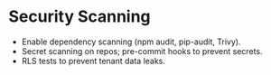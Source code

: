 # Security Scanning

- Enable dependency scanning (npm audit, pip-audit, Trivy).
- Secret scanning on repos; pre-commit hooks to prevent secrets.
- RLS tests to prevent tenant data leaks.


